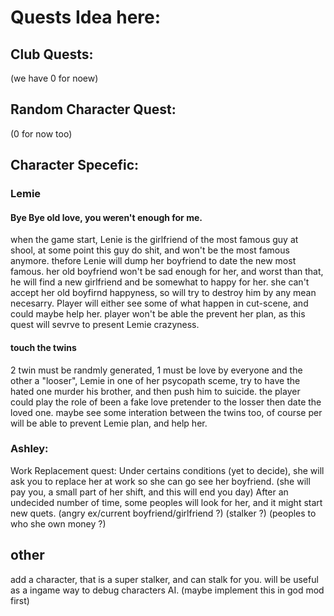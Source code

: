 # Quests Idea here:

## Club Quests:
(we have 0 for noew)

## Random Character Quest:
(0 for now too)

## Character Specefic:

### Lemie

#### Bye Bye old love, you weren't enough for me.
when the game start, Lenie is the girlfriend of the most famous guy at shool, at some point this guy do shit, and won't be the most famous anymore.
thefore Lenie will dump her boyfriend to date the new most famous.
her old boyfriend won't be sad enough for her, and worst than that, he will find a new girlfriend and be somewhat to happy for her. she can't accept her old boyfirnd happyness, so will try to destroy him by any mean necesarry.
Player will either see some of what happen in cut-scene, and could maybe help her. player won't be able the prevent her plan,
as this quest will sevrve to present Lemie crazyness.

#### touch the twins
2 twin must be randmly generated, 1 must be love by everyone and the other a "looser", Lemie in one of her psycopath sceme, try to have the hated one murder his brother, and then push him to suicide.
the player could play the role of been a fake love pretender to the losser then date the loved one. maybe see some interation between the twins too, of course per will be able to prevent Lemie plan, and help her.


### Ashley: 
Work Replacement quest:
Under certains conditions (yet to decide), she will ask you to replace her at work so she can go see her boyfriend. (she will pay you, a small part of her shift, and this will end you day)
After an undecided number of time, some peoples will look for her, and it might start new quets.
(angry ex/current boyfriend/girlfriend ?) (stalker ?) (peoples to who she own money ?)


## other

add a character, that is a super stalker, and can stalk for you.
will be useful as a ingame way to debug characters AI. (maybe implement this in god mod first)
